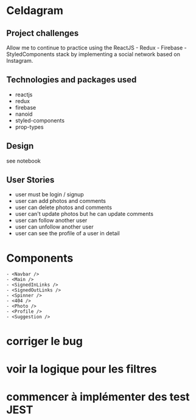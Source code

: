 # Celdagram

## Project challenges

Allow me to continue to practice using the ReactJS - Redux - Firebase - StyledComponents stack by implementing a social network based on Instagram.

## Technologies and packages used

- reactjs
- redux
- firebase
- nanoid
- styled-components
- prop-types

## Design

see notebook

## User Stories

- user must be login / signup
- user can add photos and comments
- user can delete photos and comments
- user can't update photos but he can update comments
- user can follow another user
- user can unfollow another user
- user can see the profile of a user in detail

# Components

```
- <Navbar />
- <Main />
- <SignedInLinks />
- <SignedOutLinks />
- <Spinner />
- <404 />
- <Photo />
- <Profile />
- <Suggestion />
```

# corriger le bug

# voir la logique pour les filtres

# commencer à implémenter des test JEST

